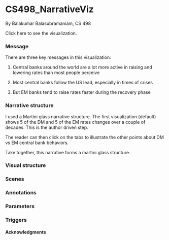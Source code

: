 # CS498_NarrativeViz

By Balakumar Balasubramaniam, CS 498

Click here to see the visualization. 

### Message
There are three key messages in this visualization: 

1. Central banks around the world are a lot more active in raising and lowering rates than most people perceive

2. Most central banks follow the US lead, especially in times of crises

3. But EM banks tend to raise rates faster during the recovery phase

### Narrative structure
I used a Martini glass narrative structure. The first visualization (default) shows 5 of the DM and 5 of the EM rates changes over a couple of decades. This is the author driven step. 

The reader can then click on the tabs to illustrate the other points about DM vs EM central bank behaviors. 

Take together, this narrative forms a martini glass structure. 

### Visual structure


### Scenes

### Annotations

### Parameters

### Triggers

#### Acknowledgments

